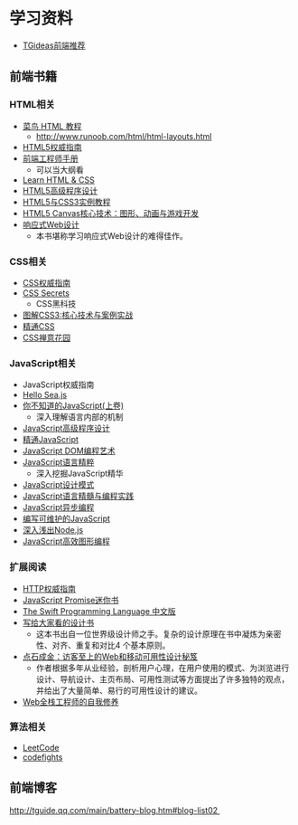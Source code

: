# 学习资料

* [TGideas前端推荐](http://tguide.qq.com/main/battery-book.htm)

## 前端书籍

### HTML相关
* [菜鸟 HTML 教程](http://www.runoob.com/html/html-tutorial.html) 
	- http://www.runoob.com/html/html-layouts.html
* [HTML5权威指南](https://item.jd.com/11380424.html)
* [前端工程师手册](https://leohxj.gitbooks.io/front-end-database/content/html-and-css-basic/index.html)
    - 可以当大纲看
* [Learn HTML & CSS](https://learn.shayhowe.com/)
* [HTML5高级程序设计](https://item.jd.com/1173826620.html)
* [HTML5与CSS3实例教程](https://item.jd.com/11515311.html)
* [HTML5 Canvas核心技术：图形、动画与游戏开发](https://item.jd.com/11231175.html)
* [响应式Web设计](https://item.jd.com/12116654.html)
	- 本书堪称学习响应式Web设计的难得佳作。

### CSS相关

* [CSS权威指南](https://item.jd.com/10100250.html)
* [CSS Secrets](https://item.jd.com/17169391325.html)
	- CSS黑科技
* [图解CSS3:核心技术与案例实战](https://item.jd.com/11494721.html)
* [精通CSS](https://item.jd.com/10064452.html)
* [CSS禅意花园](https://e.jd.com/30336812.html)

### JavaScript相关

* JavaScript权威指南
* [Hello Sea.js](https://island2051.gitbooks.io/hello-sea-js/content/)
* [你不知道的JavaScript(上卷)](https://item.jd.com/22303467755.html)
	- 深入理解语言内部的机制
* [JavaScript高级程序设计](https://item.jd.com/10951037.html) 
* [精通JavaScript](https://item.jd.com/11974035.html)
* [JavaScript DOM编程艺术](https://item.jd.com/10603153.html)
* [JavaScript语言精粹](https://item.jd.com/11090963.html)
	- 深入挖掘JavaScript精华
* [JavaScript设计模式](https://item.jd.com/11253887.html)
* [JavaScript语言精髓与编程实践](https://item.jd.com/10950776.html)
* [JavaScript异步编程](https://e.jd.com/30336514.html)
* [编写可维护的JavaScript](https://item.jd.com/11193885.html)
* [深入浅出Node.js](https://item.jd.com/11355978.html)
* [JavaScript高效图形编程](https://item.jd.com/11615410.html)

### 扩展阅读

* [HTTP权威指南](https://item.jd.com/11056556.html)
* [JavaScript Promise迷你书](http://liubin.org/promises-book/)
* [The Swift Programming Language 中文版](http://wiki.jikexueyuan.com/project/swift/)
* [写给大家看的设计书](https://item.jd.com/11824338.html)
	- 这本书出自一位世界级设计师之手。复杂的设计原理在书中凝炼为亲密性、对齐、重复和对比4 个基本原则。
* [点石成金：访客至上的Web和移动可用性设计秘笈](https://item.jd.com/11589225.html)
    - 作者根据多年从业经验，剖析用户心理，在用户使用的模式、为浏览进行设计、导航设计、主页布局、可用性测试等方面提出了许多独特的观点，并给出了大量简单、易行的可用性设计的建议。
* [Web全栈工程师的自我修养](https://item.jd.com/11754085.html)

### 算法相关

* [LeetCode](https://leetcode.com/)
* [codefights](https://codefights.com/)

## 前端博客

http://tguide.qq.com/main/battery-blog.htm#blog-list02 



 









